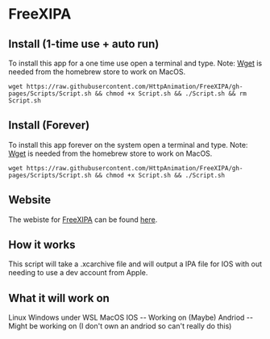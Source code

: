 # FreeXIPA

## Install (1-time use + auto run)
To install this app for a one time use open a terminal and type.
Note: [Wget](Wget-Install-MacOS.md) is needed from the homebrew store to work on MacOS.
```
wget https://raw.githubusercontent.com/HttpAnimation/FreeXIPA/gh-pages/Scripts/Script.sh && chmod +x Script.sh && ./Script.sh && rm Script.sh
```

## Install (Forever)
To install this app forever on the system open a terminal and type.
Note: [Wget](Wget-Install-MacOS.md) is needed from the homebrew store to work on MacOS.
```
wget https://raw.githubusercontent.com/HttpAnimation/FreeXIPA/gh-pages/Scripts/Script.sh && chmod +x Script.sh && ./Script.sh
```


## Website
The webiste for [FreeXIPA](https://github.com/HttpAnimation/FreeXIPA) can be found [here](https://httpanimation.github.io/FreeXIPA/).

## How it works
This script will take a .xcarchive file and will output a IPA file for IOS with out needing to use a dev account from Apple.

## What it will work on
Linux
Windows under WSL
MacOS
IOS -- Working on (Maybe)
Andriod -- Might be working on (I don't own an andriod so can't really do this)